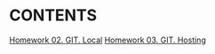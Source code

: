 # CONTENTS
[Homework 02. GIT. Local](../Yuliya_Buyalskaya/02.Git.Local/02.GIT.Local.md)
[Homework 03. GIT. Hosting](../Yuliya_Buyalskaya/03.GIT.Hosting/README.md)
